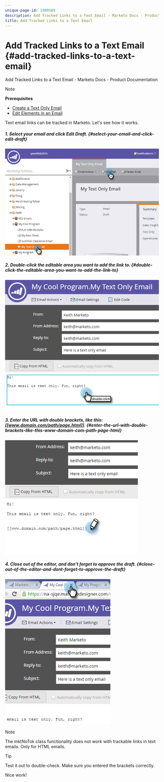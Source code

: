 ```yaml
---
unique-page-id: 1900589
description: Add Tracked Links to a Text Email - Marketo Docs - Product Documentation
title: Add Tracked Links to a Text Email
---
```


# Add Tracked Links to a Text Email {#add-tracked-links-to-a-text-email}

Add Tracked Links to a Text Email - Marketo Docs - Product Documentation

>[!NOTE]
>
>**Prerequisites**
>
>* [Create a Text Only Email](../../../../product-docs/email-marketing/general/creating-an-email/create-a-text-only-email.md)
>* [Edit Elements in an Email](../../../../product-docs/email-marketing/general/email-editor-2.0/edit-elements-in-an-email.md)
>

Text email links can be tracked in Marketo. Let's see how it works. 

##### 1. Select your email and click Edit Draft. {#select-your-email-and-click-edit-draft}

![](assets/one-9.png)  

##### 2. Double-click the editable area you want to add the link to. {#double-click-the-editable-area-you-want-to-add-the-link-to}

![](assets/two-8.png)  

##### 3. Enter the URL with double brackets, like this: [[www.domain.com/path/page.html]]. {#enter-the-url-with-double-brackets-like-this-www-domain-com-path-page-html}

![](assets/three-8.png)

##### 4. Close out of the editor, and don't forget to approve the draft. {#close-out-of-the-editor-and-dont-forget-to-approve-the-draft}

![](assets/four-6.png)

>[!NOTE]
>
>The mktNoTok class functionality does not work with trackable links in text emails. Only for HTML emails.

>[!TIP]
>
>Test it out to double-check. Make sure you entered the brackets correctly.

Nice work!  

